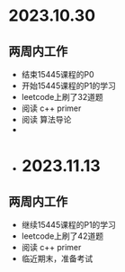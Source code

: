 # 2023.10.30

## 两周内工作
- 结束15445课程的P0
- 开始15445课程的P1的学习
- leetcode上刷了32道题
- 阅读 c++ primer
- 阅读 算法导论
- 
- # 2023.11.13
## 两周内工作
- 继续15445课程的P1的学习
- leetcode上刷了42道题
- 阅读 c++ primer
- 临近期末，准备考试
